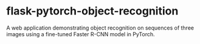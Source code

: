 # flask-pytorch-object-recognition
A web application demonstrating object recognition on sequences of three images using a fine-tuned Faster R-CNN model in PyTorch.
